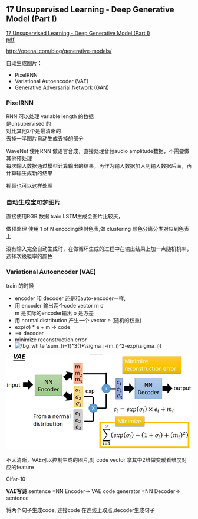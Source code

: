 ## 17 Unsupervised Learning - Deep Generative Model (Part I)
[17 Unsupervised Learning - Deep Generative Model (Part I)](https://www.youtube.com/watch?v=YNUek8ioAJk&list=PLJV_el3uVTsPy9oCRY30oBPNLCo89yu49&index=26)  
[pdf](http://speech.ee.ntu.edu.tw/~tlkagk/courses/ML_2017/Lecture/GAN%20(v3).pdf)

http://openai.com/blog/generative-models/

自动生成图片：
- PixelRNN
- Variational Autoencoder (VAE)
- Generative Adversarial Network (GAN)

### PixelRNN
RNN 可以处理 variable length 的数据  
是unsupervised 的  
对比其他2个是最清晰的  
去掉一半图片自动生成去掉的部分

WaveNet 使用RNN 做语言合成，直接处理音频audio amplitude数据，不需要做其他预处理  
每次输入数据通过模型计算输出的结果，再作为输入数据加入到输入数据后面，再计算输生成新的结果

视频也可以这样处理
 
### 自动生成宝可梦图片

直接使用RGB 数据 train LSTM生成会图片比较灰，

做预处理 使用 1 of N encoding映射色表,做 clustering 颜色分离分类对应到色表上  

没有输入完全自动生成时，在做循环生成的过程中在输出结果上加一点随机机率，选择次级概率的颜色

### Variational Autoencoder (VAE)
train 的时候  
- encoder 和 decoder 还是和auto-encoder一样,  
- 用 encoder 输出两个code vector  m &sigma;  
  m 是实际的encoder输出
  &sigma; 是方差
- 用 normal distribution 产生一个 vector e (随机的权重)  
- exp(&sigma;) * e + m => code  
- ==> decoder 
- minimize reconstruction error
- <img src="https://latex.codecogs.com/gif.image?\dpi{110}&space;\bg_white&space;\sum_{i=1}^3(1&plus;\sigma_i-(m_i)^2-exp(\sigma_i))" title="\bg_white \sum_{i=1}^3(1+\sigma_i-(m_i)^2-exp(\sigma_i))" />

![vae](./img/017-vae.jpg)

不太清晰，VAE可以控制生成的图片,对 code vector 拿其中2维做变暖看维度对应的feature

Cifar-10


**VAE写诗**
sentence =NN Encoder=> VAE code generator =NN Decoder=> sentence

将两个句子生成code, 连接code 在连线上取点,decoder生成句子

